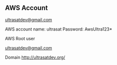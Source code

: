 
## AWS Account

ultrasatdev@gmail.com

AWS account name: ultrasat
Password: AwsUltra123*

AWS Root user

ultrasatdev@gmail.com

Domain
http://ultrasatdev.org/







